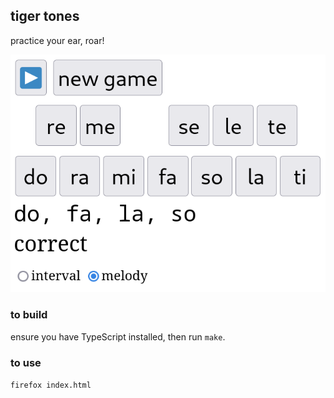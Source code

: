 ## tiger tones

practice your ear, roar!

![screenshot](scrot-f0b05c9.png)

### to build

ensure you have TypeScript installed, then run `make`.

### to use

`firefox index.html`
